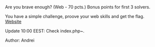 Are you brave enough? (Web - 70 pcts.) Bonus points for first 3 solvers.

You have a simple challenge, proove your web skills and get the flag. [Website](https://brave.dctf-quals-17.def.camp/)

Update 10:00 EEST: Check index.php~.

Author: Andrei

